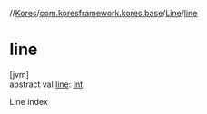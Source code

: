 //[Kores](../../../index.md)/[com.koresframework.kores.base](../index.md)/[Line](index.md)/[line](line.md)

# line

[jvm]\
abstract val [line](line.md): [Int](https://kotlinlang.org/api/latest/jvm/stdlib/kotlin/-int/index.html)

Line index
